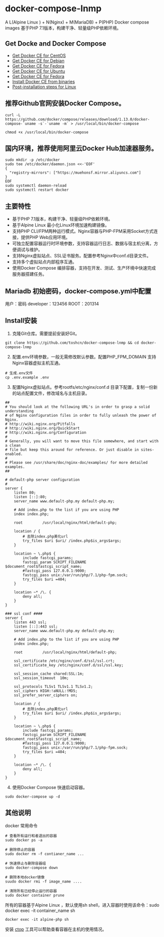 # docker-compose-lnmp
A L(Alpine Linux ) + N(Nginx) + M(MariaDB) + P(PHP) Docker compose images
基于PHP 7.1版本，构建干净、轻量级PHP依赖环境。

## Get Docke and Docker Compose
- [Get Docker CE for CentOS](https://docs.docker.com/install/linux/docker-ce/centos)
- [Get Docker CE for Debian](https://docs.docker.com/install/linux/docker-ce/debian)
- [Get Docker CE for Fedora](https://docs.docker.com/install/linux/docker-ce/fedora)
- [Get Docker CE for Ubuntu](https://docs.docker.com/install/linux/docker-ce/ubuntu)
- [Get Docker CE for Fedora](https://docs.docker.com/install/linux/docker-ce/fedora)
- [Install Docker CE from binaries](https://docs.docker.com/install/linux/docker-ce/binaries)
- [Post-installation steps for Linux](https://docs.docker.com/install/linux/linux-postinstall)

## 推荐Github官网安装Docker Compose。

```shell
curl -L https://github.com/docker/compose/releases/download/1.13.0/docker-compose-`uname -s`-`uname -m` > /usr/local/bin/docker-compose

chmod +x /usr/local/bin/docker-compose
```

## 国内环境，推荐使用阿里云Docker Hub加速器服务。

```shell
sudo mkdir -p /etc/docker
sudo tee /etc/docker/daemon.json <<-'EOF'
{
  "registry-mirrors": ["https://muehonsf.mirror.aliyuncs.com"]
}
EOF
sudo systemctl daemon-reload
sudo systemctl restart docker
```

## 主要特性
 - 基于PHP 7.1版本，构建干净、轻量级PHP依赖环境。
 - 基于Alpine Linux 最小化Linux环境加速构建镜像。
 - 支持PHP CLI/FPM两种运行模式。Nginx容器与PHP-FPM采用Socket方式连接，提供PHP Web应用环境。
 - 可独立配置容器运行时环境参数，支持容器运行日志、数据与宿主机分离，方便调试与维护。
 - 支持Nginx虚拟站点、SSL证书服务。配置参考Nginx中conf.d目录文件。
 - 支持多个虚拟站点内部程序互通。
 - 使用Docker Compose 编排容器，支持在开发、测试、生产环境中快速完成服务器搭建任务。

## Mariadb 初始密码，docker-compose.yml中配置
  用户：密码
  developer：123456
  ROOT：201314

## Install安装
 1. 克隆Git仓库。需要提前安装好Git。
```shell
git clone https://github.com/toshcn/docker-compose-lnmp && cd docker-compose-lnmp
```
 2. 配置.env环境参数，一般无需修改默认参数。配置PHP_FPM_DOMAIN 支持Nginx容器虚拟主机互通。
```shell
# 生成.env文件
cp .env.example .env
```
 3. 配置Nginx虚拟站点。参考rootfs/etc/nginx/conf.d 目录下配置，复制一份新的站点配置文件，修改域名与主机目录。
```
##
# You should look at the following URL's in order to grasp a solid understanding
# of Nginx configuration files in order to fully unleash the power of Nginx.
# http://wiki.nginx.org/Pitfalls
# http://wiki.nginx.org/QuickStart
# http://wiki.nginx.org/Configuration
#
# Generally, you will want to move this file somewhere, and start with a clean
# file but keep this around for reference. Or just disable in sites-enabled.
#
# Please see /usr/share/doc/nginx-doc/examples/ for more detailed examples.
##

# default-php server configuration
#
server {
	listen 80;
	listen [::]:80;
	server_name www.default-php.my default-php.my;

	# Add index.php to the list if you are using PHP
    index index.php;

	root         /usr/local/nginx/html/default-php;

	location / {
		# 去除index.php美化url
		try_files $uri $uri/ /index.php$is_args$args;
	}

	location ~ \.php$ {
        include fastcgi_params;
        fastcgi_param SCRIPT_FILENAME $document_root$fastcgi_script_name;
        #fastcgi_pass 127.0.0.1:9000;
        fastcgi_pass unix:/var/run/php/7.1/php-fpm.sock;
        try_files $uri =404;
    }

    location ~* /\. {
        deny all;
    }
}

### ssl conf ####
server {
	listen 443 ssl;
	listen [::]:443 ssl;
	server_name www.default-php.my default-php.my;

	# Add index.php to the list if you are using PHP
    index index.php;

	root         /usr/local/nginx/html/default-php;

	ssl_certificate /etc/nginx/conf.d/ssl/ssl.crt;
	ssl_certificate_key /etc/nginx/conf.d/ssl/ssl.key;

	ssl_session_cache shared:SSL:1m;
	ssl_session_timeout  10m;

	ssl_protocols TLSv1 TLSv1.1 TLSv1.2;
	ssl_ciphers HIGH:!aNULL:!MD5;
	ssl_prefer_server_ciphers on;

	location / {
		# 去除index.php美化url
		try_files $uri $uri/ /index.php$is_args$args;
	}

	location ~ \.php$ {
        include fastcgi_params;
        fastcgi_param SCRIPT_FILENAME $document_root$fastcgi_script_name;
        #fastcgi_pass 127.0.0.1:9000;
        fastcgi_pass unix:/var/run/php/7.1/php-fpm.sock;
        try_files $uri =404;
    }

    location ~* /\. {
        deny all;
    }
}
```
 4. 使用Docker Compose 快速启动容器。
```shell
sudo docker-compose up -d
```

## 其他说明
docker 常用命令
```shell
# 查看所有运行和者退出的容器
sudo docker ps -a

# 删除停止的容器
sudo docker rm -f contianer_name ...

# 快速停止与删除容器组
sudo docker-compose down

# 删除本地docker镜像
suudo docker rmi -f image_name ....

# 清除所有已经停止运行的容器
sudo docker container prune
```
所有的容器基于Alpine Linux ，默认使用sh shell，进入容器时使用该命令：sudo docker exec -it container_name sh
```shell
docker exec -it alpine-php sh
```

安装 [ctop](https://github.com/bcicen/ctop) 工具可以帮助查看容器在主机的使用情况。

